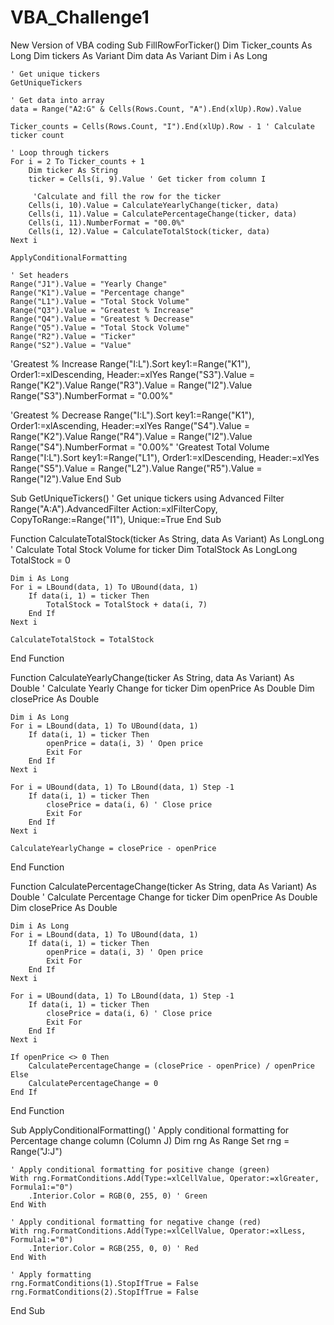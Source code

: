 # VBA_Challenge1
New Version of VBA coding
Sub FillRowForTicker()
    Dim Ticker_counts As Long
    Dim tickers As Variant
    Dim data As Variant
    Dim i As Long
    
    ' Get unique tickers
    GetUniqueTickers
    
    ' Get data into array
    data = Range("A2:G" & Cells(Rows.Count, "A").End(xlUp).Row).Value
    
    Ticker_counts = Cells(Rows.Count, "I").End(xlUp).Row - 1 ' Calculate ticker count
    
    ' Loop through tickers
    For i = 2 To Ticker_counts + 1
        Dim ticker As String
        ticker = Cells(i, 9).Value ' Get ticker from column I
        
         'Calculate and fill the row for the ticker
        Cells(i, 10).Value = CalculateYearlyChange(ticker, data)
        Cells(i, 11).Value = CalculatePercentageChange(ticker, data)
        Cells(i, 11).NumberFormat = "00.0%"
        Cells(i, 12).Value = CalculateTotalStock(ticker, data)
    Next i

    ApplyConditionalFormatting
    
    ' Set headers
    Range("J1").Value = "Yearly Change"
    Range("K1").Value = "Percentage change"
    Range("L1").Value = "Total Stock Volume"
    Range("Q3").Value = "Greatest % Increase"
    Range("Q4").Value = "Greatest % Decrease"
    Range("Q5").Value = "Total Stock Volume"
    Range("R2").Value = "Ticker"
    Range("S2").Value = "Value"
    
  
'Greatest % Increase
 Range("I:L").Sort key1:=Range("K1"), Order1:=xlDescending, Header:=xlYes
 Range("S3").Value = Range("K2").Value
 Range("R3").Value = Range("I2").Value
 Range("S3").NumberFormat = "0.00%"

'Greatest % Decrease
 Range("I:L").Sort key1:=Range("K1"), Order1:=xlAscending, Header:=xlYes
 Range("S4").Value = Range("K2").Value
 Range("R4").Value = Range("I2").Value
 Range("S4").NumberFormat = "0.00%"
'Greatest Total Volume
Range("I:L").Sort key1:=Range("L1"), Order1:=xlDescending, Header:=xlYes
Range("S5").Value = Range("L2").Value
Range("R5").Value = Range("I2").Value
End Sub

Sub GetUniqueTickers()
    ' Get unique tickers using Advanced Filter
    Range("A:A").AdvancedFilter Action:=xlFilterCopy, CopyToRange:=Range("I1"), Unique:=True
End Sub

Function CalculateTotalStock(ticker As String, data As Variant) As LongLong
    ' Calculate Total Stock Volume for ticker
    Dim TotalStock As LongLong
    TotalStock = 0
    
    Dim i As Long
    For i = LBound(data, 1) To UBound(data, 1)
        If data(i, 1) = ticker Then
            TotalStock = TotalStock + data(i, 7)
        End If
    Next i
    
    CalculateTotalStock = TotalStock
End Function

Function CalculateYearlyChange(ticker As String, data As Variant) As Double
    ' Calculate Yearly Change for ticker
    Dim openPrice As Double
    Dim closePrice As Double
    
    Dim i As Long
    For i = LBound(data, 1) To UBound(data, 1)
        If data(i, 1) = ticker Then
            openPrice = data(i, 3) ' Open price
            Exit For
        End If
    Next i
    
    For i = UBound(data, 1) To LBound(data, 1) Step -1
        If data(i, 1) = ticker Then
            closePrice = data(i, 6) ' Close price
            Exit For
        End If
    Next i
    
    CalculateYearlyChange = closePrice - openPrice
End Function

Function CalculatePercentageChange(ticker As String, data As Variant) As Double
    ' Calculate Percentage Change for ticker
    Dim openPrice As Double
    Dim closePrice As Double
    
    Dim i As Long
    For i = LBound(data, 1) To UBound(data, 1)
        If data(i, 1) = ticker Then
            openPrice = data(i, 3) ' Open price
            Exit For
        End If
    Next i
    
    For i = UBound(data, 1) To LBound(data, 1) Step -1
        If data(i, 1) = ticker Then
            closePrice = data(i, 6) ' Close price
            Exit For
        End If
    Next i
    
    If openPrice <> 0 Then
        CalculatePercentageChange = (closePrice - openPrice) / openPrice
    Else
        CalculatePercentageChange = 0
    End If
End Function

Sub ApplyConditionalFormatting()
    ' Apply conditional formatting for Percentage change column (Column J)
    Dim rng As Range
    Set rng = Range("J:J")
    
    ' Apply conditional formatting for positive change (green)
    With rng.FormatConditions.Add(Type:=xlCellValue, Operator:=xlGreater, Formula1:="0")
        .Interior.Color = RGB(0, 255, 0) ' Green
    End With
    
    ' Apply conditional formatting for negative change (red)
    With rng.FormatConditions.Add(Type:=xlCellValue, Operator:=xlLess, Formula1:="0")
        .Interior.Color = RGB(255, 0, 0) ' Red
    End With
    
    ' Apply formatting
    rng.FormatConditions(1).StopIfTrue = False
    rng.FormatConditions(2).StopIfTrue = False
End Sub

